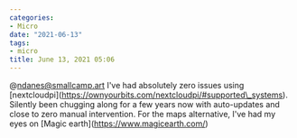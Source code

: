 ```yaml
---
categories:
- Micro
date: "2021-06-13"
tags:
- micro
title: June 13, 2021 05:06
---
```


@ndanes@smallcamp.art I've had absolutely zero issues using \[nextcloudpi\](https://ownyourbits.com/nextcloudpi/#supported\_systems). Silently been chugging along for a few years now with auto-updates and close to zero manual intervention. For the maps alternative, I've had my eyes on \[Magic earth\](https://www.magicearth.com/)

